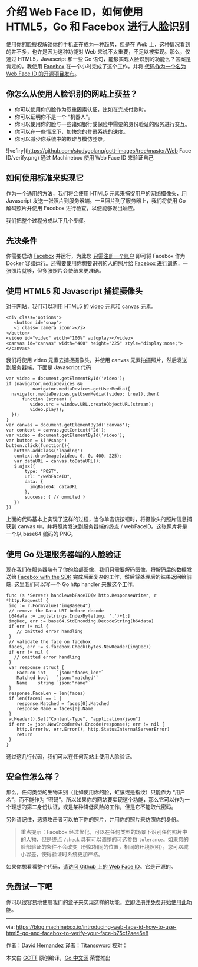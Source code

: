 <!--# Introducing Web Face ID, how to use HTML5, Go and Facebox to verify your face-->
# 介绍 Web Face ID，如何使用 HTML5，Go 和 Facebox 进行人脸识别

使用你的脸授权解锁你的手机正在成为一种趋势，但是在 Web 上，这种情况看到的并不多，也许是因为这种功能对 Web 来说不太重要，不足以被实现。那么，仅通过 HTML5，Javascript 和一些 Go 语句，能够实现人脸识别的功能么？答案是肯定的，我使用 [Facebox](https://machinebox.io/docs/facebox/teaching-facebox) 在一个小时完成了这个工作，并将 [代码作为一个名为 Web Face ID 的开源项目发布](https://github.com/machinebox/webFaceID)。

## 你怎么从使用人脸识别的网站上获益？

- 你可以使用你的脸作为双重因素认证，比如在完成付款时。
- 你可以证明你不是一个 “机器人”。
- 你可以使用你的脸与一些诸如银行或保险中需要的身份验证的服务进行交互。
- 你可以在一些情况下，加快您的登录系统的速度。
- 你可以减少你系统中的欺诈与模仿登录。

![vefiry](https://github.com/studygolang/gctt-images/tree/master/Web Face ID/verify.png)
通过 Machinebox 使用 Web Face ID 来验证自己

## 如何使用标准来实现它

作为一个通用的方法，我们将会使用 HTML5 元素来捕捉用户的网络摄像头，用 Javascript 发送一张照片到服务器端。一旦照片到了服务器上，我们将使用 Go 解码照片并使用 Facebox 进行检查，以便能够发出响应。

我们把整个过程分成以下几个步骤。

## 先决条件

你需要启动 [Facebox](https://machinebox.io/docs/facebox) 并运行，为此您 [只需注册一个账户](http://machinebox.io/account) 即可将 Facebox 作为 Docker 容器运行。还需要使用你想要识别的人的照片给 [Facebox 进行训练](https://machinebox.io/docs/facebox/teaching-facebox)，一张照片就够，但多张照片会使结果更准确。

## 使用 HTML5 和 Javascript 捕捉摄像头

对于网站，我们可以利用 HTML5 的 video 元素和 canvas 元素。

```
<div class='options'>
   <button id="snap">
   <i class='camera icon'></i>
</button>
<video id="video" width="100%" autoplay></video>
<canvas id="canvas" width="400" height="225" style="display:none;"></canvas>
```

我们将使用 video 元素去捕捉摄像头，并使用 canvas 元素拍摄照片，然后发送到服务器端，下面是 Javascript 代码

```
var video = document.getElementById('video');
if (navigator.mediaDevices &&
          navigator.mediaDevices.getUserMedia){
  navigator.mediaDevices.getUserMedia({video: true}).then(
      function (stream) {
         video.src = window.URL.createObjectURL(stream);
         video.play();
  });
}
var canvas = document.getElementById('canvas');
var context = canvas.getContext('2d');
var video = document.getElementById('video');
var button = $('#snap')
button.click(function(){
   button.addClass('loading')
   context.drawImage(video, 0, 0, 400, 225);
   var dataURL = canvas.toDataURL();
   $.ajax({
       type: "POST",
       url: "/webFaceID",
       data: {
         imgBase64: dataURL
       },
       success: { // ommited }
   })
})
```
上面的代码基本上实现了这样的过程，当你单击该按钮时，将摄像头的照片信息捕获到 canvas 中，并将照片发送到服务器端的终点 / webFaceID。这张照片将是一个以 base64 编码的 PNG。

## 使用 Go 处理服务器端的人脸验证

现在我们在服务器端有了你的脸部图像，我们只需要解码图像，将解码后的数据发送给 [Facebox with the SDK](https://github.com/machinebox/sdk-go) 完成后面复杂的工作，然后将处理后的结果返回给前端.
这里我们可以写一个 Go http handler 来做这个工作。
```
func (s *Server) handlewebFaceID(w http.ResponseWriter, r *http.Request) {
 img := r.FormValue("imgBase64")
 // remove the Data URI before decode
 b64data := img[strings.IndexByte(img, ',')+1:]
 imgDec, err := base64.StdEncoding.DecodeString(b64data)
 if err != nil {
    // omitted error handling
 }
 // validate the face on facebox
 faces, err := s.facebox.Check(bytes.NewReader(imgDec))
 if err != nil {
   // omitted error handling
 }
 var response struct {
    FaceLen int    `json:"faces_len"`
    Matched bool   `json:"matched"`
    Name    string `json:"name"`
 }
 response.FaceLen = len(faces)
 if len(faces) == 1 {
    response.Matched = faces[0].Matched
    response.Name = faces[0].Name
 }
 w.Header().Set("Content-Type", "application/json")
 if err := json.NewEncoder(w).Encode(response); err != nil {
    http.Error(w, err.Error(), http.StatusInternalServerError)
    return
 }
}

```
通过这几行代码，我们可以在任何网站上使用人脸验证。

## 安全性怎么样？

那么，任何类型的生物识别（比如使用你的脸，虹膜或是指纹）只能作为 “用户名”，而不能作为 “密码”。所以如果你的网站要实现这个功能，那么它可以作为一个理想的第二身份认证，或是某种降低风险的工作，但是它不能取代密码。

另外请记住，恶意攻击者可以拍下你的照片，并用你的照片来仿照你的身份。

> 重点提示：Facebox 经过优化，可以在任何类型的场景下识别任何照片中的人物，但是终点 `/check` 具有可以调整的可选参数 `tolerance`。如果您的脸部验证的条件不会改变（例如相同的位置，相同的环境照明），您可以减小容差，使得验证时系统更加严格。

如果你想看看整个代码，[请访问 Github 上的 Web Face ID](https://github.com/machinebox/webFaceID)。它是开源的。

## 免费试一下吧

你可以很容易地使用我们的盒子来实现这样的功能。[立即注册并免费开始使用此功能](https://machinebox.io/)。

----------------

via: https://blog.machinebox.io/introducing-web-face-id-how-to-use-html5-go-and-facebox-to-verify-your-face-b75cf2aee5e8

作者：[David Hernandez](https://blog.machinebox.io/@dahernan)
译者：[Titanssword](https://github.com/Titanssword)
校对：[](https://github.com/)

本文由 [GCTT](https://github.com/studygolang/GCTT) 原创编译，[Go 中文网](https://studygolang.com/) 荣誉推出
